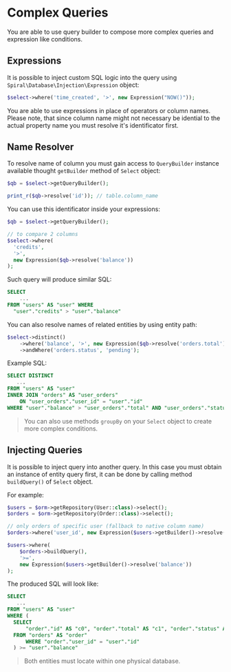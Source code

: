 # Complex Queries
You are able to use query builder to compose more complex queries and expression like conditions.

## Expressions
It is possible to inject custom SQL logic into the query using `Spiral\Database\Injection\Expression` object:

```php
$select->where('time_created', '>', new Expression("NOW()"));
```

You are able to use expressions in place of operators or column names. Please note, that since column name might not necessary be idential to the actual property name you must resolve it's identificator first.

## Name Resolver
To resolve name of column you must gain access to `QueryBuilder` instance available thought `getBuilder` method of `Select` object:

```php
$qb = $select->getQueryBuilder();

print_r($qb->resolve('id')); // table.column_name
```

You can use this identificator inside your expressions:

```php
$qb = $select->getQueryBuilder();

// to compare 2 columns
$select->where(
  'credits', 
  '>', 
  new Expression($qb->resolve('balance'))
);
```

Such query will produce similar SQL:

```sql
SELECT 
    ...
FROM "users" AS "user" WHERE 
  "user"."credits" > "user"."balance" 
```

You can also resolve names of related entities by using entity path:

```php
$select->distinct()
    ->where('balance', '>', new Expression($qb->resolve('orders.total')))
    ->andWhere('orders.status', 'pending');
```

Example SQL:

```sql
SELECT DISTINCT
   ...
FROM "users" AS "user" 
INNER JOIN "orders" AS "user_orders"
    ON "user_orders"."user_id" = "user"."id" 
WHERE "user"."balance" > "user_orders"."total" AND "user_orders"."status" = 'pending'
```

> You can also use methods `groupBy` on your `Select` object to create more complex conditions.

## Injecting Queries
It is possible to inject query into another query. In this case you must obtain an instance of entity query first, it can be done
by calling method `buildQuery()` of `Select` object.

For example:

```php
$users = $orm->getRepository(User::class)->select();
$orders = $orm->getRepository(Order::class)->select();

// only orders of specific user (fallback to native column name)
$orders->where('user_id', new Expression($users->getBuilder()->resolve('id')));

$users->where(
    $orders->buildQuery(),
    '>=',
    new Expression($users->getBuilder()->resolve('balance'))
);
```

The produced SQL will look like:

```sql
SELECT
   ...
FROM "users" AS "user"
WHERE (
  SELECT
      "order"."id" AS "c0", "order"."total" AS "c1", "order"."status" AS "c2", "order"."user_id" AS "c3"
  FROM "orders" AS "order"
      WHERE "order"."user_id" = "user"."id"
  ) >= "user"."balance"
```

> Both entities must locate within one physical database.

